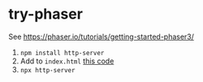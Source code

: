# try-phaser

See https://phaser.io/tutorials/getting-started-phaser3/

1. `npm install http-server`
2. Add to `index.html` [this code](https://phaser.io/tutorials/getting-started-phaser3/part5)
3. `npx http-server`
